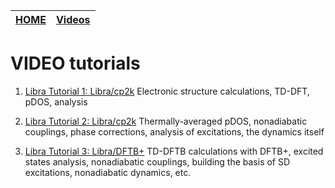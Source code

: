 | [HOME](README.md) |   [Videos](VIDEOS.md)       |
| -------- | ------------------------------------ |

# VIDEO tutorials

 1. [Libra Tutorial 1: Libra/cp2k](https://ub.hosted.panopto.com/Panopto/Pages/Embed.aspx?id=3d0e46a6-9424-4863-8b66-ac7001249c8b&autoplay=false&offerviewer=true&showtitle=true&showbrand=false&start=0&interactivity=all)
    Electronic structure calculations, TD-DFT, pDOS, analysis

 2. [Libra Tutorial 2: Libra/cp2k](https://ub.hosted.panopto.com/Panopto/Pages/Embed.aspx?id=19450c08-e8c5-496c-a8f6-ac77012c491d&autoplay=false&offerviewer=true&showtitle=true&showbrand=false&start=0&interactivity=all)
    Thermally-averaged pDOS, nonadiabatic couplings, phase corrections, analysis of excitations, the dynamics itself

 3. [Libra Tutorial 3: Libra/DFTB+](https://ub.hosted.panopto.com/Panopto/Pages/Embed.aspx?id=a2e9d132-335e-4240-8bdf-ac7f006532f4&autoplay=false&offerviewer=true&showtitle=true&showbrand=false&start=0&interactivity=all)
    TD-DFTB calculations with DFTB+, excited states analysis, nonadiabatic couplings, building the basis of SD excitations, nonadiabatic dynamics, etc.

